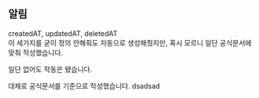 ## 알림

createdAT, updatedAT, deletedAT  
이 세가지를 굳이 정의 안해줘도 자동으로 생성해줬지만, 혹시 모르니 일단 공식문서에 맞춰 작성했습니다.

일단 없어도 작동은 됐습니다.

대체로 공식문서를 기준으로 작성했습니다.
dsadsad
